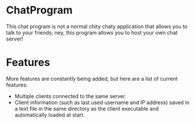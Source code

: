 # ChatProgram
This chat program is not a normal chity chaty application that allows you to talk to your friends; ney, this program allows you to host your own chat server!
# Features
More features are constantly being added, but here are a list of current features:
- Multiple clients connected to the same server.
- Client information (such as last used username and IP address) saved in a text file in the same directory as the client executable and automatically loaded at start.
